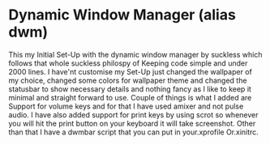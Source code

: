 # Dynamic Window Manager (alias dwm)
This my Initial Set-Up with the dynamic window manager by suckless which follows that whole suckless 
philospy of Keeping code simple and under 2000 lines. I have'nt customise my Set-Up just changed the wallpaper of my choice, changed some colors for wallpaper theme and changed the statusbar to show necessary details and nothing fancy as I like to keep it minimal and straight forward to use.
Couple of things is what I added are Support for volume keys and for that I have used amixer and not pulse audio. I have also added support for print keys by using scrot so whenever you will hit the print button on your keyboard it will take screenshot. 
Other than that I have a dwmbar script that you can put in your.xprofile Or.xinitrc. 

